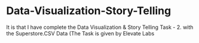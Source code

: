# Data-Visualization-Story-Telling
It is that I have complete the Data Visualization &amp; Story Telling Task - 2.  with the Superstore.CSV Data (The Task is given by Elevate Labs
